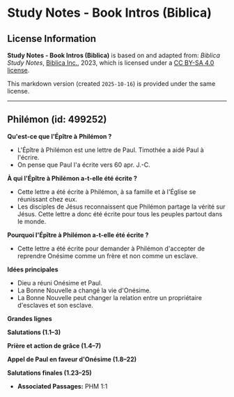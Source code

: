 # Study Notes - Book Intros (Biblica)

## License Information

**Study Notes - Book Intros (Biblica)** is based on and adapted from: _Biblica Study Notes_, [Biblica Inc.](https://www.biblica.com/), 2023, which is licensed under a [CC BY-SA 4.0 license](https://creativecommons.org/licenses/by-sa/4.0/legalcode.en).

This markdown version (created `2025-10-16`) is provided under the same license.



--------------------------------

## Philémon (id: 499252)

**Qu'est\-ce que l'Épître à** **Philémon ?**

* L'Épître à Philémon est une lettre de Paul. Timothée a aidé Paul à l'écrire.
* On pense que Paul l'a écrite vers 60 apr. J.\-C.

**À qui l'Épître à Philémon a\-t\-elle été écrite ?**

* Cette lettre a été écrite à Philémon, à sa famille et à l'Église se réunissant chez eux.
* Les disciples de Jésus reconnaissent que Philémon partage la vérité sur Jésus. Cette lettre a donc été écrite pour tous les peuples partout dans le monde.

**Pourquoi l'Épître à Philémon a\-t\-elle été écrite ?**

* Cette lettre a été écrite pour demander à Philémon d'accepter de reprendre Onésime comme un frère et non comme un esclave.

**Idées principales**

* Dieu a réuni Onésime et Paul.
* La Bonne Nouvelle a changé la vie d'Onésime.
* La Bonne Nouvelle peut changer la relation entre un propriétaire d'esclaves et son esclave.

**Grandes lignes**

**Salutations (1\.1–3\)**

**Prière et action de grâce (1\.4–7\)**

**Appel de Paul en faveur d'Onésime (1\.8–22\)**

**Salutations finales (1\.23–25\)**

* **Associated Passages:** PHM 1:1

